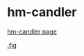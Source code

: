 # hm-candler

[hm-candler page](https://ilya111kudryashov.github.io/hm-candler/index.html)

[.fig](https://drive.google.com/file/d/14UBJrCrEjCGkkPIWees_dwtbZbt2K_3v/view)
